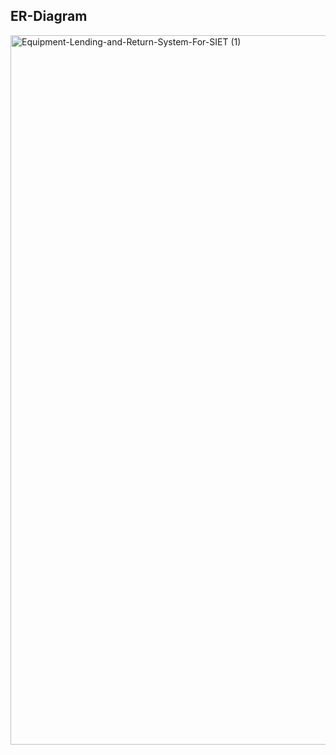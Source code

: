 ## ER-Diagram
<img width="2143" height="1135" alt="Equipment-Lending-and-Return-System-For-SIET (1)" src="https://github.com/user-attachments/assets/3a9a8208-7398-408e-b73e-242e1cd33fe2" />
